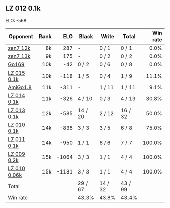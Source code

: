 ## LZ 012 0.1k ##

ELO: -568

Opponent | Rank | ELO | Black | Write | Total | Win rate
---------|-----:|----:|-------|-------|-------|-------:
[zen7 12k](zen7%2012k.md) | 8k | 287 | - | 0 / 1 | 0 / 1 | 0.0%
[zen7 13k](zen7%2013k.md) | 9k | 175 | - | 0 / 2 | 0 / 2 | 0.0%
[Go169](Go169.md) | 10k | -42 | 0 / 2 | 0 / 6 | 0 / 8 | 0.0%
[LZ 015 0.1k](LZ%20015%200.1k.md) | 10k | -118 | 1 / 5 | 0 / 4 | 1 / 9 | 11.1%
[AmiGo1.8](AmiGo1.8.md) | 11k | -311 | - | 1 / 11 | 1 / 11 | 9.1%
[LZ 014 0.1k](LZ%20014%200.1k.md) | 11k | -326 | 4 / 10 | 0 / 3 | 4 / 13 | 30.8%
[LZ 013 0.1k](LZ%20013%200.1k.md) | 12k | -585 | 14 / 20 | 2 / 12 | 16 / 32 | 50.0%
[LZ 010 0.1k](LZ%20010%200.1k.md) | 14k | -838 | 3 / 3 | 3 / 5 | 6 / 8 | 75.0%
[LZ 011 0.1k](LZ%20011%200.1k.md) | 14k | -950 | 1 / 1 | 6 / 6 | 7 / 7 | 100.0%
[LZ 009 0.2k](LZ%20009%200.2k.md) | 15k | -1064 | 3 / 3 | 1 / 1 | 4 / 4 | 100.0%
[LZ 010 0.06k](LZ%20010%200.06k.md) | 15k | -1181 | 3 / 3 | 1 / 1 | 4 / 4 | 100.0%
Total | | | 29 / 67 | 14 / 32 | 43 / 99 | 
Win rate| | | 43.3% | 43.8% | 43.4% | 
